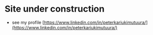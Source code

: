 # Site under construction
- see my profile [https://www.linkedin.com/in/peterkariukimutuura/](https://www.linkedin.com/in/peterkariukimutuura/)